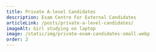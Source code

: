 ```yaml
---
title: Private A-level Candidates
description: Exam Centre For External Candidates
articleLink: /posts/private-a-level-candidates/
imageAlt: Girl studying on laptop
image: /static/img/private-exam-candidates-small.webp
order: 2
---
```

